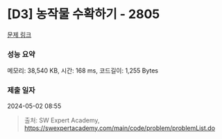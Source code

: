 # [D3] 농작물 수확하기 - 2805 

[문제 링크](https://swexpertacademy.com/main/code/problem/problemDetail.do?contestProbId=AV7GLXqKAWYDFAXB) 

### 성능 요약

메모리: 38,540 KB, 시간: 168 ms, 코드길이: 1,255 Bytes

### 제출 일자

2024-05-02 08:55



> 출처: SW Expert Academy, https://swexpertacademy.com/main/code/problem/problemList.do